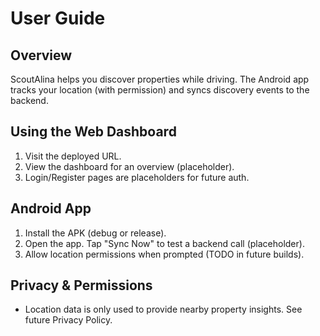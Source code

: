 # User Guide

## Overview
ScoutAlina helps you discover properties while driving. The Android app tracks your location (with permission) and syncs discovery events to the backend.

## Using the Web Dashboard
1. Visit the deployed URL.
2. View the dashboard for an overview (placeholder).
3. Login/Register pages are placeholders for future auth.

## Android App
1. Install the APK (debug or release).
2. Open the app. Tap "Sync Now" to test a backend call (placeholder).
3. Allow location permissions when prompted (TODO in future builds).

## Privacy & Permissions
- Location data is only used to provide nearby property insights. See future Privacy Policy.


